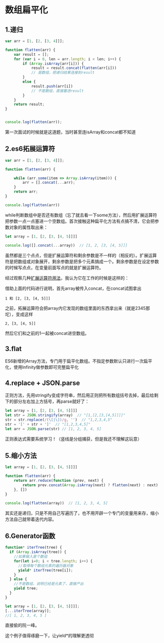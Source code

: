 # 数组扁平化

## 1.递归

```js
var arr = [1, [2, [3, 4]]];

function flatten(arr) {
    var result = [];
    for (var i = 0, len = arr.length; i < len; i++) {
        if (Array.isArray(arr[i])) {
            result = result.concat(flatten(arr[i]))
          	// 是数组，把递归结果连接到result
        }
        else {
            result.push(arr[i])
          	// 不是数组，直接塞进result
        }
    }
    return result;
}


console.log(flatten(arr));
```

第一次面试的时候就是这道题，当时甚至连isArray和concat都不知道

## 2.es6拓展运算符

```js
var arr = [1, [2, [3, 4]]];

function flatten(arr) {

    while (arr.some(item => Array.isArray(item))) {
        arr = [].concat(...arr);
    }
    return arr;
}

console.log(flatten(arr))
```

while判断数组中是否还有数组（忘了就去看一下some方法），然后用扩展运算符把参数一点一点塞进一个空数组。首次接触这种扁平化方法有点搞不清，它会把参数对象的属性取出来：

```js
let array = [1, [2, [3, [4, 5]]]]

console.log([].concat(...array))  // [1, 2, [3, [4, 5]]]
```

虽然都是三个点点，但是扩展运算符和剩余参数是不一样的（相反的）。扩展运算符是把数组或对象展开，剩余参数是把多个元素搞成一个。剩余参数是在设定参数的时候写点点，在变量前面写点的就是扩展运算符。

经过观察几种[扩展运算符用法](https://segmentfault.com/a/1190000020259974)，我认为它在工作的时候是这样的：

借助上面的代码进行说明，首先array被传入concat，在concat试图拿出

```
1 和 [2, [3, [4, 5]]]
```

之前，拓展运算符会把array内它发现的数组里面的东西拿出来（就是2345那坨），变成这样

```
2, [3, [4, 5]]
```

然后它们和之前的1一起被concat进空数组。

## 3.flat

ES6新增的Array方法，专门用于扁平化数组。不指定参数默认只进行一次扁平化，使用Infinity做参数即可完整扁平化

## 4.replace + JSON.parse

正则方法，先用stringify变成字符串，然后用正则把所有数组括号去掉，最后给剩下的部分左右加上方括号，再parse就好了：

```js
let array = [1, [2, [3, [4, 5]]]]
let str = JSON.stringify(array)  // "[1,[2,[3,[4,5]]]]"
str = str.replace(/(\[|\])/g, '')  // "1,2,3,4,5"
str = '[' + str + ']'  // "[1,2,3,4,5]"
let arr = JSON.parse(str) // [1, 2, 3, 4, 5]
```

正则表达式需要系统学习！（竖线是分组捕获，但是我还不理解这玩意）

## 5.缩小方法

```js
let array = [1, [2, [3, [4, 5]]]]

function flatten(arr) {
    return arr.reduce(function (prev, next) {
        return prev.concat(Array.isArray(next) ? flatten(next) : next)
    }, [])
}

console.log(flatten(array))  // [1, 2, 3, 4, 5]
```

其实还是递归，只是不用自己写遍历了，也不用开辟一个专门的变量用来存，缩小方法自己就带着迭代内容。

## 6.Generator函数

```js
function* iterTree(tree) {
  if (Array.isArray(tree)) {
    //如果输入是个数组
    for(let i=0; i < tree.length; i++) {
      //取得每个数组元素的遍历器对象
      yield* iterTree(tree[i]);
    }
  } else {
    //不是数组，说明已经是元素了，直接产出
    yield tree;
  }
}

let array = [1, [2, [3, [4, 5]]]];
[...iterTree(array)];
//[ 1, 2, 3, 4, 5 ]
```

直接偷的阮一峰。

这个例子值得琢磨一下，让yield*的理解更透彻
